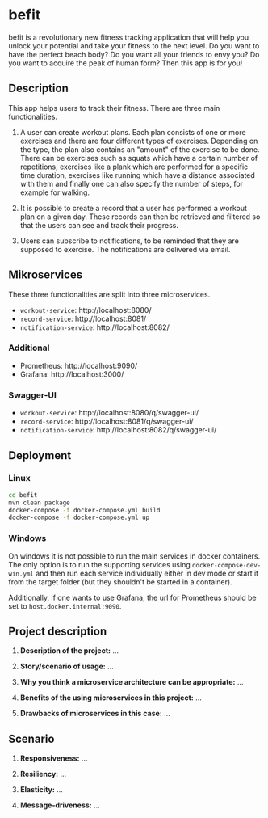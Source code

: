 # befit

befit is a revolutionary new fitness tracking application that will help you unlock your potential and take your fitness to the next level. Do you want to have the perfect beach body? Do you want all your friends to envy you? Do you want to acquire the peak of human form? Then this app is for you!

## Description

This app helps users to track their fitness. There are three main functionalities.

1. A user can create workout plans. Each plan consists of one or more exercises and there are four different types of exercises. Depending on the type, the plan also contains an "amount" of the exercise to be done. There can be exercises such as squats which have a certain number of repetitions, exercises like a plank which are performed for a specific time duration, exercises like running which have a distance associated with them and finally one can also specify the number of steps, for example for walking. 

2. It is possible to create a record that a user has performed a workout plan on a given day. These records can then be retrieved and filtered so that the users can see and track their progress. 

3. Users can subscribe to notifications, to be reminded that they are supposed to exercise. The notifications are delivered via email.

## Mikroservices

These three functionalities are split into three microservices.

- `workout-service`: http://localhost:8080/
- `record-service`: http://localhost:8081/
- `notification-service`: http://localhost:8082/

### Additional

- Prometheus: http://localhost:9090/
- Grafana: http://localhost:3000/

### Swagger-UI

- `workout-service`: http://localhost:8080/q/swagger-ui/
- `record-service`: http://localhost:8081/q/swagger-ui/
- `notification-service`: http://localhost:8082/q/swagger-ui/

## Deployment

### Linux

```bash
cd befit
mvn clean package
docker-compose -f docker-compose.yml build
docker-compose -f docker-compose.yml up
```
### Windows

On windows it is not possible to run the main services in docker containers. The only option is to run the supporting services using `docker-compose-dev-win.yml` and then run each service individually either in dev mode or start it from the target folder (but they shouldn't be started in a container). 

Additionally, if one wants to use Grafana, the url for Prometheus should be set to `host.docker.internal:9090`.

## Project description

1. **Description of the project:** ...

1. **Story/scenario of usage:** ...

1. **Why you think a microservice architecture can be appropriate:** ...

1. **Benefits of the using microservices in this project:** ...

1. **Drawbacks of microservices in this case:** ...

## Scenario

1. **Responsiveness:** ...

1. **Resiliency:** ...

1. **Elasticity:** ...

1. **Message-driveness:** ...
